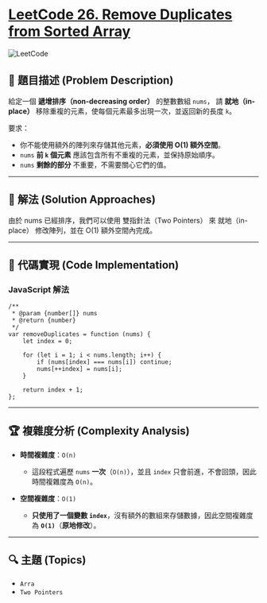 # [LeetCode 26. Remove Duplicates from Sorted Array](https://leetcode.com/problems/remove-duplicates-from-sorted-array/description/)

![LeetCode](https://leetcode.com/static/images/LeetCode_Sharing.png)

## **📝 題目描述 (Problem Description)**  

給定一個 **遞增排序（non-decreasing order）** 的整數數組 `nums`，
請 **就地（in-place）** 移除重複的元素，使每個元素最多出現一次，並返回新的長度 `k`。  

要求：
- 你不能使用額外的陣列來存儲其他元素，**必須使用 O(1) 額外空間**。  
- `nums` **前 `k` 個元素** 應該包含所有不重複的元素，並保持原始順序。  
- `nums` **剩餘的部分** 不重要，不需要關心它們的值。  

---

## 🚀 **解法 (Solution Approaches)**
由於 nums 已經排序，我們可以使用 雙指針法（Two Pointers） 來 就地（in-place） 修改陣列，並在 O(1) 額外空間內完成。

---

## 📌 **代碼實現 (Code Implementation)**

### **JavaScript 解法**
```
/**
 * @param {number[]} nums
 * @return {number}
 */
var removeDuplicates = function (nums) {
    let index = 0;

    for (let i = 1; i < nums.length; i++) {
        if (nums[index] === nums[i]) continue;
        nums[++index] = nums[i];
    }

    return index + 1;
};
```

---

## 🏆 **複雜度分析 (Complexity Analysis)**
- **時間複雜度**：`O(n)`  
  - 這段程式遍歷 `nums` **一次**（`O(n)`），並且 `index` 只會前進，不會回頭，因此時間複雜度為 `O(n)`。  

- **空間複雜度**：`O(1)`  
  - **只使用了一個變數 `index`**，沒有額外的數組來存儲數據，因此空間複雜度為 **`O(1)`**（**原地修改**）。 

--- 

## 🔍 **主題 (Topics)**
- `Arra`
- `Two Pointers`